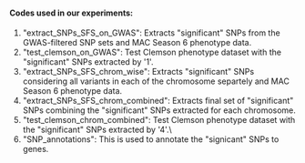 #### Codes used in our experiments: ####
1. "extract_SNPs_SFS_on_GWAS": Extracts "significant" SNPs from the GWAS-filtered SNP sets and MAC Season 6 phenotype data.
2. "test_clemson_on_GWAS": Test Clemson phenotype dataset with the "significant" SNPs extracted by '1'.
3. "extract_SNPs_SFS_chrom_wise": Extracts "significant" SNPs considering all variants in each of the chromosome separtely and MAC Season 6 phenotype data.
4. "extract_SNPs_SFS_chrom_combined": Extracts final set of "significant" SNPs combining the "significant" SNPs extracted for each chromosome.  
5. "test_clemson_chrom_combined": Test Clemson phenotype dataset with the "significant" SNPs extracted by '4'.\\
6. "SNP_annotations": This is used to annotate the "signicant" SNPs to genes. 
